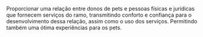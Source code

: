 Proporcionar uma relação entre donos de pets e pessoas físicas e jurídicas que fornecem serviços do ramo, transmitindo conforto e confiança para o desenvolvimento dessa relação, assim como o uso dos serviços. Permitindo também uma ótima experiências para os pets.